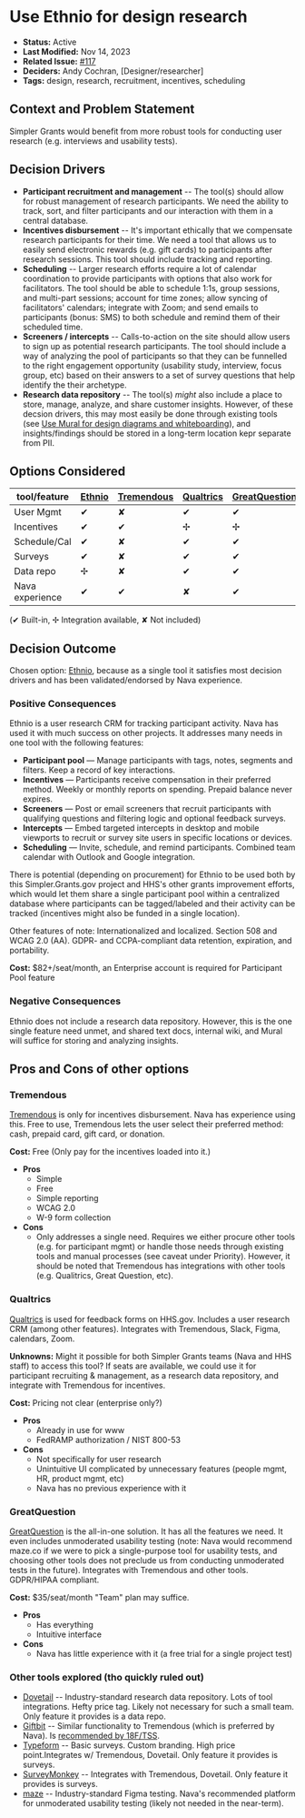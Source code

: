# Use Ethnio for design research

- **Status:** Active
- **Last Modified:** Nov 14, 2023
- **Related Issue:** [#117](https://github.com/HHS/simpler-grants-gov/issues/117)
- **Deciders:** Andy Cochran, \[Designer/researcher\]
- **Tags:** design, research, recruitment, incentives, scheduling

## Context and Problem Statement

Simpler Grants would benefit from more robust tools for conducting user research (e.g. interviews and usability tests).

## Decision Drivers

- **Participant recruitment and management** -- The tool(s) should allow for robust management of research participants. We need the ability to track, sort, and filter participants and our interaction with them in a central database.
- **Incentives disbursement** -- It's important ethically that we compensate research participants for their time. We need a tool that allows us to easily send electronic rewards (e.g. gift cards) to participants after research sessions. This tool should include tracking and reporting.
- **Scheduling** -- Larger research efforts require a lot of calendar coordination to provide participants with options that also work for facilitators. The tool should be able to schedule 1:1s, group sessions, and multi-part sessions; account for time zones; allow syncing of facilitators' calendars; integrate with Zoom; and send emails to participants (bonus: SMS) to both schedule and remind them of their scheduled time.
- **Screeners / intercepts** -- Calls-to-action on the site should allow users to sign up as potential research participants. The tool should include a way of analyzing the pool of participants so that they can be funnelled to the right engagement opportunity (usability study, interview, focus group, etc) based on their answers to a set of survey questions that help identify the their archetype.
- **Research data repository** -- The tool(s) _might_ also include a place to store, manage, analyze, and share customer insights. However, of these decsion drivers, this may most easily be done through existing tools (see [Use Mural for design diagrams and whiteboarding](./2023-07-11-design-diagramming-tool.md)), and insights/findings should be stored in a long-term location kepr separate from PII.


## Options Considered

[Ethnio]: https://ethn.io/
[Tremendous]: https://www.tremendous.com/
[Qualtrics]: https://www.qualtrics.com/
[GreatQuestion]: https://greatquestion.co
[Dovetail]: https://dovetail.com/
[Giftbit]: https://www.giftbit.com/
[Typeform]: https://www.typeform.com/
[SurveyMonkey]: https://www.surveymonkey.com/

| tool/feature    | [Ethnio] | [Tremendous] | [Qualtrics] | [GreatQuestion] | [Dovetail] | [Giftbit] | [Typeform] | [SurveyMonkey] |
| --------------- | -------- | ------------ | ----------- | --------------- | ---------- | --------- | ---------- | -------------- |
| User Mgmt       | ✔        | ✘            | ✔           | ✔               | ✘          | ✘         | ✘          | ✘              |
| Incentives      | ✔        | ✔            | ✢           | ✢               | ✘          | ✔         | ✘          | ✘              |
| Schedule/Cal    | ✔        | ✘            | ✔           | ✔               | ✘          | ✘         | ✘          | ✘              |
| Surveys         | ✔        | ✘            | ✔           | ✔               | ✘          | ✘         | ✔          | ✔              |
| Data repo       | ✢        | ✘            | ✔           | ✔               | ✔          | ✘         | ✘          | ✘              |
| Nava experience | ✔        | ✔            | ✘           | ✔               | ✔          | ✘         | ✘          | ✘              |

(✔ Built-in, ✢ Integration available, ✘ Not included)


## Decision Outcome

Chosen option: [Ethnio], because as a single tool it satisfies most decision drivers and has been validated/endorsed by Nava experience.

### Positive Consequences

Ethnio is a user research CRM for tracking participant activity. Nava has used it with much success on other projects. It addresses many needs in one tool with the following features:

- **Participant pool** — Manage participants with tags, notes, segments and filters. Keep a record of key interactions.
- **Incentives** — Participants receive compensation in their preferred method. Weekly or monthly reports on spending. Prepaid balance never expires.
- **Screeners** — Post or email screeners that recruit participants with qualifying questions and filtering logic and optional feedback surveys.
- **Intercepts** — Embed targeted intercepts in desktop and mobile viewports to recruit or survey site users in specific locations or devices.
- **Scheduling** — Invite, schedule, and remind participants. Combined team calendar with Outlook and Google integration.

There is potential (depending on procurement) for Ethnio to be used both by this Simpler.Grants.gov project and HHS's other grants improvement efforts, which would let them share a single participant pool within a centralized database where participants can be tagged/labeled and their activity can be tracked (incentives might also be funded in a single location).

Other features of note: Internationalized and localized. Section 508 and WCAG 2.0 (AA). GDPR- and CCPA-compliant data retention, expiration, and portability.

**Cost:** $82+/seat/month, an Enterprise account is required for Participant Pool feature


### Negative Consequences

Ethnio does not include a research data repository. However, this is the one single feature need unmet, and shared text docs, internal wiki, and Mural will suffice for storing and analyzing insights.


## Pros and Cons of other options

### Tremendous

[Tremendous] is only for incentives disbursement. Nava has experience using this. Free to use, Tremendous lets the user select their preferred method: cash, prepaid card, gift card, or donation.

**Cost:** Free (Only pay for the incentives loaded into it.)

- **Pros**
  - Simple
  - Free
  - Simple reporting
  - WCAG 2.0
  - W-9 form collection
- **Cons**
  - Only addresses a single need. Requires we either procure other tools (e.g. for participant mgmt) or handle those needs through existing tools and manual processes (see caveat under Priority). However, it should be noted that Tremendous has integrations with other tools (e.g. Qualitrics, Great Question, etc).

### Qualtrics

[Qualtrics] is used for feedback forms on HHS.gov. Includes a user research CRM (among other features). Integrates with Tremendous, Slack, Figma, calendars, Zoom.

**Unknowns:** Might it possible for both Simpler Grants teams (Nava and HHS staff) to access this tool? If seats are available, we could use it for participant recruiting & management, as a research data repository, and integrate with Tremendous for incentives.

**Cost:** Pricing not clear (enterprise only?)

- **Pros**
  - Already in use for www
  - FedRAMP authorization / NIST 800-53
- **Cons**
  - Not specifically for user research
  - Unintuitive UI complicated by unnecessary features (people mgmt, HR, product mgmt, etc)
  - Nava has no previous experience with it

### GreatQuestion

[GreatQuestion] is the all-in-one solution. It has all the features we need. It even includes unmoderated usability testing (note: Nava would recommend maze.co if we were to pick a single-purpose tool for usability tests, and choosing other tools does not preclude us from conducting unmoderated tests in the future). Integrates with Tremendous and other tools. GDPR/HIPAA compliant.

**Cost:** $35/seat/month "Team" plan may suffice.

- **Pros**
  - Has everything
  - Intuitive interface
- **Cons**
  - Nava has little experience with it (a free trial for a single project test)

### Other tools explored (tho quickly ruled out)
- [Dovetail] -- Industry-standard research data repository. Lots of tool integrations. Hefty price tag. Likely not necessary for such a small team. Only feature it provides is a data repo.
- [Giftbit] -- Similar functionality to Tremendous (which is preferred by Nava). Is [recommended by 18F/TSS](https://handbook.tts.gsa.gov/18f/how-18f-works/research-guidelines/#how-do-i-actually-distribute-the-compensation-to-research-participants).
- [Typeform] -- Basic surveys. Custom branding. High price point.Integrates w/ Tremendous, Dovetail. Only feature it provides is surveys.
- [SurveyMonkey] -- Integrates with Tremendous, Dovetail. Only feature it provides is surveys.
- [maze](https://maze.co) -- Industry-standard Figma testing. Nava's recommended platform for unmoderated usability testing (likely not needed in the near-term).
